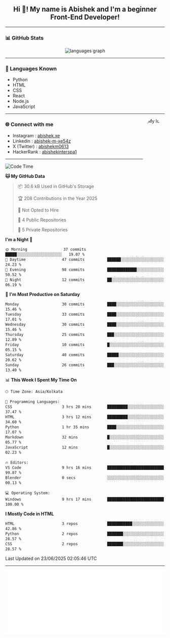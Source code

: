 <h2 align="center">Hi 👋! My name is <b>Abishek</b> and I'm a beginner Front-End Developer!</h2>

---

### 📊 GitHub Stats

<div align="center">
  <img src="https://github-readme-stats.vercel.app/api/top-langs?username=Abishek-Web-Co&locale=en&hide_title=false&layout=compact&card_width=320&langs_count=5&theme=dracula&hide_border=false" height="150" alt="languages graph" />
</div>

---

### 🧠 Languages Known

- Python  
- HTML  
- CSS  
- React  
- Node.js  
- JavaScript  

---

<img align="right" height="150" src="https://abish-file.web.app/assets/pics/circle_me.png" alt="My Icon" style="border-radius: 50%;" />

### 🌐 Connect with me

- Instagram   : [abishek.xe](https://www.instagram.com/abishek.xe/)
- Linkedin    : [abishek-m-xe54z](https://www.linkedin.com/in/abishek-m-xe54z/)
- X (Twitter) : [abishekm0613](https://x.com/abishekm0613)
- HackerRank  : [abishekinterspa1](https://www.hackerrank.com/profile/abishekinterspa1)

---

<!--START_SECTION:waka-->
![Code Time](http://img.shields.io/badge/Code%20Time-55%20hrs%2030%20mins-blue)

**🐱 My GitHub Data** 

> 📦 30.6 kB Used in GitHub's Storage 
 > 
> 🏆 208 Contributions in the Year 2025
 > 
> 🚫 Not Opted to Hire
 > 
> 📜 4 Public Repositories 
 > 
> 🔑 5 Private Repositories 
 > 
**I'm a Night 🦉** 

```text
🌞 Morning                37 commits          █████░░░░░░░░░░░░░░░░░░░░   19.07 % 
🌆 Daytime                47 commits          ██████░░░░░░░░░░░░░░░░░░░   24.23 % 
🌃 Evening                98 commits          █████████████░░░░░░░░░░░░   50.52 % 
🌙 Night                  12 commits          ██░░░░░░░░░░░░░░░░░░░░░░░   06.19 % 
```
📅 **I'm Most Productive on Saturday** 

```text
Monday                   30 commits          ████░░░░░░░░░░░░░░░░░░░░░   15.46 % 
Tuesday                  33 commits          ████░░░░░░░░░░░░░░░░░░░░░   17.01 % 
Wednesday                30 commits          ████░░░░░░░░░░░░░░░░░░░░░   15.46 % 
Thursday                 25 commits          ███░░░░░░░░░░░░░░░░░░░░░░   12.89 % 
Friday                   10 commits          █░░░░░░░░░░░░░░░░░░░░░░░░   05.15 % 
Saturday                 40 commits          █████░░░░░░░░░░░░░░░░░░░░   20.62 % 
Sunday                   26 commits          ███░░░░░░░░░░░░░░░░░░░░░░   13.40 % 
```


📊 **This Week I Spent My Time On** 

```text
🕑︎ Time Zone: Asia/Kolkata

💬 Programming Languages: 
CSS                      3 hrs 28 mins       █████████░░░░░░░░░░░░░░░░   37.47 % 
HTML                     3 hrs 12 mins       █████████░░░░░░░░░░░░░░░░   34.60 % 
Python                   1 hr 35 mins        ████░░░░░░░░░░░░░░░░░░░░░   17.07 % 
Markdown                 32 mins             █░░░░░░░░░░░░░░░░░░░░░░░░   05.77 % 
JavaScript               12 mins             █░░░░░░░░░░░░░░░░░░░░░░░░   02.23 % 

🔥 Editors: 
VS Code                  9 hrs 16 mins       █████████████████████████   99.87 % 
Blender                  0 secs              ░░░░░░░░░░░░░░░░░░░░░░░░░   00.13 % 

💻 Operating System: 
Windows                  9 hrs 17 mins       █████████████████████████   100.00 % 
```

**I Mostly Code in HTML** 

```text
HTML                     3 repos             ███████████░░░░░░░░░░░░░░   42.86 % 
Python                   2 repos             ███████░░░░░░░░░░░░░░░░░░   28.57 % 
CSS                      2 repos             ███████░░░░░░░░░░░░░░░░░░   28.57 % 
```




 Last Updated on 23/06/2025 02:05:46 UTC
<!--END_SECTION:waka-->

---

<div align="center">
  <a href="https://abish-file.web.app/" target="_blank" rel="noopener noreferrer"><img height="200" src="pic.png" alt="Profile Picture" /></a>
</div>

